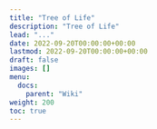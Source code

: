 ```yaml
---
title: "Tree of Life"
description: "Tree of Life"
lead: "..."
date: 2022-09-20T00:00:00+00:00
lastmod: 2022-09-20T00:00:00+00:00
draft: false
images: []
menu:
  docs:
    parent: "Wiki"
weight: 200
toc: true
---
```


